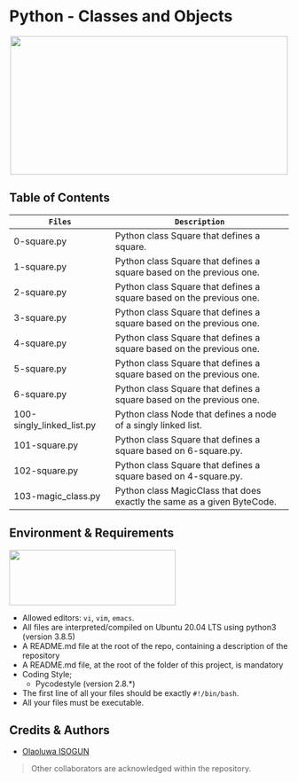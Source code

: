 # Python - Classes and Objects
<p align="center">
<img src="https://s3.amazonaws.com/intranet-projects-files/holbertonschool-higher-level_programming+/247/oop-meme.jpg" width="500" height="250" />
</p>

## Table of Contents
| **`Files`** | **`Description`** |
| --- | --- |
| 0-square.py	| Python class Square that defines a square.  |
| 1-square.py	| Python class Square that defines a square based on the previous one. |
| 2-square.py	| Python class Square that defines a square based on the previous one. |
| 3-square.py	| Python class Square that defines a square based on the previous one. |
| 4-square.py	| Python class Square that defines a square based on the previous one. |
| 5-square.py	| Python class Square that defines a square based on the previous one. |
| 6-square.py	| Python class Square that defines a square based on the previous one. |
| 100-singly_linked_list.py	| Python class Node that defines a node of a singly linked list. |
| 101-square.py	| Python class Square that defines a square based on 6-square.py. |
| 102-square.py	| Python class Square that defines a square based on 4-square.py. |
| 103-magic_class.py	| Python class MagicClass that does exactly the same as a given ByteCode. |


## Environment & Requirements
<img src="https://alx-apply.hbtn.io/brand_alx/share_image_2019.jpg" width="300" height="100" />

- Allowed editors: `vi`, `vim`, `emacs`.
- All files are interpreted/compiled on Ubuntu 20.04 LTS using python3 (version 3.8.5)
- A README.md file at the root of the repo, containing a description of the repository
- A README.md file, at the root of the folder of this project, is mandatory
- Coding Style;
  - Pycodestyle (version 2.8.*)
- The first line of all your files should be exactly `#!/bin/bash`.
- All your files must be executable.


## Credits & Authors
- [Olaoluwa ISOGUN](https://@github.com/OlaoluwaISOGUN)
> Other collaborators are acknowledged within the repository.
